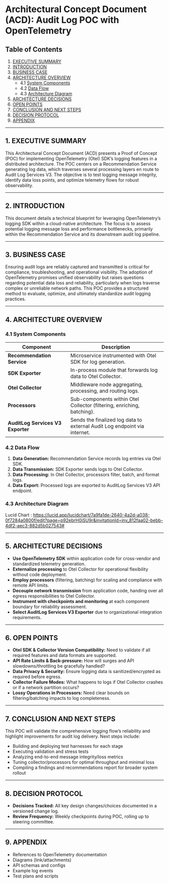 # Architectural Concept Document (ACD): Audit Log POC with OpenTelemetry

## Table of Contents

1. [EXECUTIVE SUMMARY](#1-executive-summary)  
2. [INTRODUCTION](#2-introduction)  
3. [BUSINESS CASE](#3-business-case)  
4. [ARCHITECTURE OVERVIEW](#4-architecture-overview)  
   - 4.1 [System Components](#41-system-components)  
   - 4.2 [Data Flow](#42-data-flow)  
   - 4.3 [Architecture Diagram](#43-architecture-diagram)  
5. [ARCHITECTURE DECISIONS](#5-architecture-decisions)  
6. [OPEN POINTS](#6-open-points)  
7. [CONCLUSION AND NEXT STEPS](#7-conclusion-and-next-steps)  
8. [DECISION PROTOCOL](#8-decision-protocol)  
9. [APPENDIX](#9-appendix)  

---

## 1. EXECUTIVE SUMMARY

This Architectural Concept Document (ACD) presents a Proof of Concept (POC) for implementing OpenTelemetry (Otel) SDK’s logging features in a distributed architecture. The POC centers on a Recommendation Service generating log data, which traverses several processing layers en route to Audit Log Services V3. The objective is to test logging message integrity, identify data loss points, and optimize telemetry flows for robust observability.

---

## 2. INTRODUCTION

This document details a technical blueprint for leveraging OpenTelemetry’s logging SDK within a cloud-native architecture. The focus is to assess potential logging message loss and performance bottlenecks, primarily within the Recommendation Service and its downstream audit log pipeline.

---

## 3. BUSINESS CASE

Ensuring audit logs are reliably captured and transmitted is critical for compliance, troubleshooting, and operational visibility. The adoption of OpenTelemetry promises unified observability but raises questions regarding potential data loss and reliability, particularly when logs traverse complex or unreliable network paths. This POC provides a structured method to evaluate, optimize, and ultimately standardize audit logging practices.

---

## 4. ARCHITECTURE OVERVIEW

### 4.1 System Components

| Component                 | Description                                                         |
|---------------------------|---------------------------------------------------------------------|
| **Recommendation Service**| Microservice instrumented with Otel SDK for log generation.         |
| **SDK Exporter**          | In-process module that forwards log data to Otel Collector.         |
| **Otel Collector**        | Middleware node aggregating, processing, and routing logs.          |
| **Processors**            | Sub-components within Otel Collector (filtering, enriching, batching).|
| **AuditLog Services V3 Exporter** | Sends the finalized log data to external Audit Log endpoint via internet. |

### 4.2 Data Flow

1. **Data Generation:** Recommendation Service records log entries via Otel SDK.
2. **Data Transmission:** SDK Exporter sends logs to Otel Collector.
3. **Data Processing:** In Otel Collector, processors filter, batch, and format logs.
4. **Data Export:** Processed logs are exported to AuditLog Services V3 API endpoint.

### 4.3 Architecture Diagram


Lucid Chart : https://lucid.app/lucidchart/7a9fa1de-2640-4a2d-a038-0f7284a0800f/edit?page=p92ebrH0iSU9r&invitationId=inv_812faa02-bebb-4df2-aec3-882d5b027543#

---
## 5. ARCHITECTURE DECISIONS

- **Use OpenTelemetry SDK** within application code for cross-vendor and standardized telemetry generation.
- **Externalize processing** to Otel Collector for operational flexibility without code deployment.
- **Employ processors** (filtering, batching) for scaling and compliance with remote API limits.
- **Decouple network transmission** from application code, handing over all egress responsibilities to Otel Collector.
- **Instrument with checkpoints and monitoring** at each component boundary for reliability assessment.
- **Select AuditLog Services V3 Exporter** due to organizational integration requirements.

---

## 6. OPEN POINTS

- **Otel SDK & Collector Version Compatibility:** Need to validate if all required features and data formats are supported.
- **API Rate Limits & Back-pressure:** How will surges and API slowdowns/throttling be gracefully handled?
- **Data Privacy & Security:** Ensure logging data is sanitized/encrypted as required before egress.
- **Collector Failure Modes:** What happens to logs if Otel Collector crashes or if a network partition occurs?
- **Lossy Operations in Processors:** Need clear bounds on filtering/batching impacts to log completeness.

---

## 7. CONCLUSION AND NEXT STEPS

This POC will validate the comprehensive logging flow’s reliability and highlight improvements for audit log delivery. Next steps include:

- Building and deploying test harnesses for each stage
- Executing validation and stress tests
- Analyzing end-to-end message integrity/loss metrics
- Tuning collector/processors for optimal throughput and minimal loss
- Compiling a findings and recommendations report for broader system rollout

---

## 8. DECISION PROTOCOL

- **Decisions Tracked:** All key design changes/choices documented in a versioned change log.
- **Review Frequency:** Weekly checkpoints during POC, rolling up to steering committee.

---

## 9. APPENDIX

- References to OpenTelemetry documentation  
- Diagrams (link/attachments)  
- API schemas and configs  
- Example log events  
- Test plans and scripts 